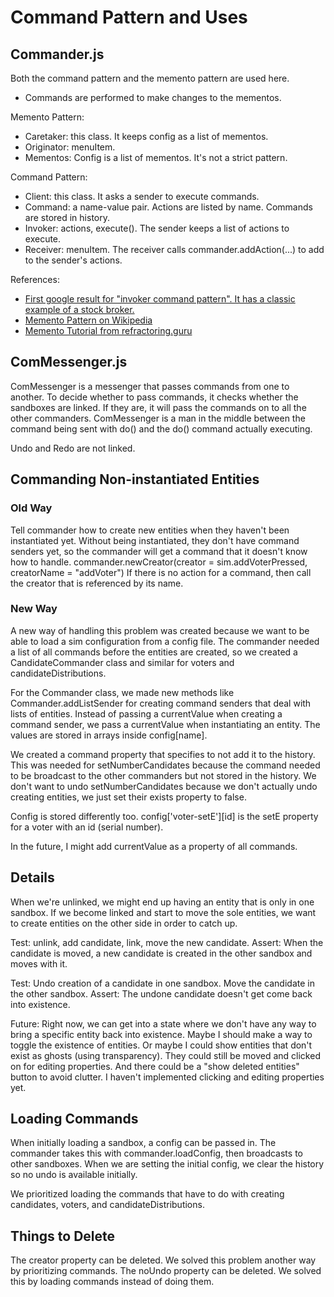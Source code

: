 # Command Pattern and Uses

## Commander.js

Both the command pattern and the memento pattern are used here.
 * Commands are performed to make changes to the mementos.
 
Memento Pattern:
 * Caretaker: this class. It keeps config as a list of mementos.
 * Originator: menuItem.
 * Mementos: Config is a list of mementos. It's not a strict pattern.
 
Command Pattern:
 * Client: this class. It asks a sender to execute commands.
 * Command: a name-value pair. Actions are listed by name. Commands are stored in history.
 * Invoker: actions, execute(). The sender keeps a list of actions to execute.
 * Receiver: menuItem. The receiver calls commander.addAction(...) to add to the sender's actions.
 
References:
 * [First google result for "invoker command pattern". It has a classic example of a stock broker.](https://home.csulb.edu/~pnguyen/cecs277/lecnotes/Command%20Pattern%201.pdf)
 * [Memento Pattern on Wikipedia](https://en.wikipedia.org/wiki/Memento_pattern)
 * [Memento Tutorial from refractoring.guru](https://refactoring.guru/design-patterns/memento)

## ComMessenger.js

ComMessenger is a messenger that passes commands from one to another. To decide whether to pass commands, it checks whether the sandboxes are linked. If they are, it will pass the commands on to all the other commanders. ComMessenger is a man in the middle between the command being sent with do() and the do() command actually executing.

Undo and Redo are not linked.

## Commanding Non-instantiated Entities

### Old Way
Tell commander how to create new entities when they haven't been instantiated yet. Without being instantiated, they don't have command senders yet, so the commander will get a command that it doesn't know how to handle.
commander.newCreator(creator = sim.addVoterPressed, creatorName = "addVoter")
If there is no action for a command, then call the creator that is referenced by its name.

### New Way
A new way of handling this problem was created because we want to be able to load a sim configuration from a config file. The commander needed a list of all commands before the entities are created, so we created a CandidateCommander class and similar for voters and candidateDistributions. 

For the Commander class, we made new methods like Commander.addListSender for creating command senders that deal with lists of entities. Instead of passing a currentValue when creating a command sender, we pass a currentValue when instantiating an entity. The values are stored in arrays inside config[name].

We created a command property that specifies to not add it to the history. This was needed for setNumberCandidates because the command needed to be broadcast to the other commanders but not stored in the history. We don't want to undo setNumberCandidates because we don't actually undo creating entities, we just set their exists property to false.

Config is stored differently too. config['voter-setE'][id] is the setE property for a voter with an id (serial number). 

In the future, I might add currentValue as a property of all commands.

## Details
When we're unlinked, we might end up having an entity that is only in one sandbox. If we become linked and start to move the sole entities, we want to create entities on the other side in order to catch up.

Test: unlink, add candidate, link, move the new candidate.
Assert: When the candidate is moved, a new candidate is created in the other sandbox and moves with it.

Test: Undo creation of a candidate in one sandbox. Move the candidate in the other sandbox.
Assert: The undone candidate doesn't get come back into existence.

Future: Right now, we can get into a state where we don't have any way to bring a specific entity back into existence. Maybe I should make a way to toggle the existence of entities. Or maybe I could show entities that don't exist as ghosts (using transparency). They could still be moved and clicked on for editing properties. And there could be a "show deleted entities" button to avoid clutter. I haven't implemented clicking and editing properties yet.

## Loading Commands
When initially loading a sandbox, a config can be passed in. The commander takes this with commander.loadConfig, then broadcasts to other sandboxes. When we are setting the initial config, we clear the history so no undo is available initially.

We prioritized loading the commands that have to do with creating candidates, voters, and candidateDistributions. 

## Things to Delete
The creator property can be deleted. We solved this problem another way by prioritizing commands. The noUndo property can be deleted. We solved this by loading commands instead of doing them.

